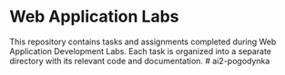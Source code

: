 # Web Application Labs

This repository contains tasks and assignments completed during Web Application Development Labs. Each task is organized into a separate directory with its relevant code and documentation.
#   a i 2 - p o g o d y n k a  
 